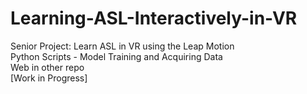 # Learning-ASL-Interactively-in-VR
Senior Project: Learn ASL in VR using the Leap Motion<br/>
Python Scripts - Model Training and Acquiring Data<br/>
Web in other repo<br/>
[Work in Progress]
